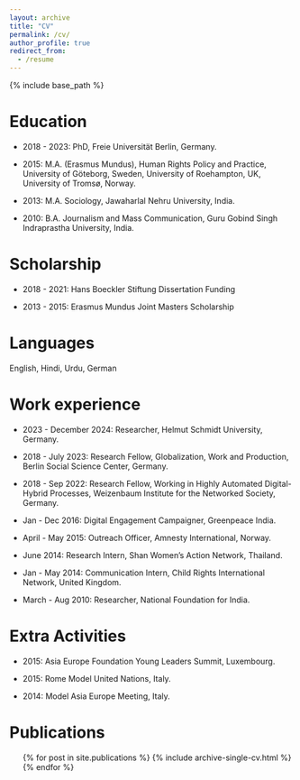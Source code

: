 ```yaml
---
layout: archive
title: "CV"
permalink: /cv/
author_profile: true
redirect_from:
  - /resume
---
```


{% include base_path %}

Education
======
* 2018 - 2023: PhD, Freie Universität Berlin, Germany.

* 2015: M.A. (Erasmus Mundus), Human Rights Policy and Practice, University of Göteborg, Sweden, University of Roehampton, UK, University of Tromsø, Norway.

* 2013: M.A. Sociology, Jawaharlal Nehru University, India.

* 2010: B.A. Journalism and Mass Communication, Guru Gobind Singh Indraprastha University, India.

Scholarship
======
* 2018 - 2021: Hans Boeckler Stiftung Dissertation Funding

* 2013 - 2015: Erasmus Mundus Joint Masters Scholarship

Languages
======

English, Hindi, Urdu, German


Work experience
======
* 2023 - December 2024: Researcher, Helmut Schmidt University, Germany.

* 2018 - July 2023: Research Fellow, Globalization, Work and Production, Berlin Social Science Center, Germany.

* 2018 - Sep 2022: Research Fellow, Working in Highly Automated Digital-Hybrid Processes, Weizenbaum Institute for the Networked Society, Germany.

* Jan - Dec 2016: Digital Engagement Campaigner, Greenpeace India.

* April - May 2015: Outreach Officer, Amnesty International, Norway.

* June 2014: Research Intern, Shan Women’s Action Network, Thailand.

* Jan - May 2014: Communication Intern, Child Rights International Network, United Kingdom.

* March - Aug 2010: Researcher, National Foundation for India.

Extra Activities
======

* 2015: Asia Europe Foundation Young Leaders Summit, Luxembourg.

* 2015: Rome Model United Nations, Italy.

* 2014: Model Asia Europe Meeting, Italy.

Publications
======
  <ul>{% for post in site.publications %}
    {% include archive-single-cv.html %}
  {% endfor %}</ul>

<!--- 
# Talks
# ======
#  <ul>{% for post in site.talks %}
#    {% include archive-single-talk-cv.html %}
#  {% endfor %}</ul>
#
# Teaching
# ======
#  <ul>{% for post in site.teaching %}
#    {% include archive-single-cv.html %}
#  {% endfor %}</ul>
#
# Service and leadership
# ======
# * Currently signed in to 43 different slack teams
-->
